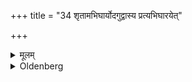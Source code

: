 +++
title = "34 शृतामभिघार्योदगुद्वास्य प्रत्यभिघारयेत्"

+++

<details><summary>मूलम्</summary>

शृतामभिघार्योदगुद्वास्य प्रत्यभिघारयेत् ३४
</details>

<details><summary>Oldenberg</summary>

34. After he has roasted (the omentum), he should pour (Ājya) on it, should take it from the fire towards the north, and should pour (Ājya) on it again.
</details>
